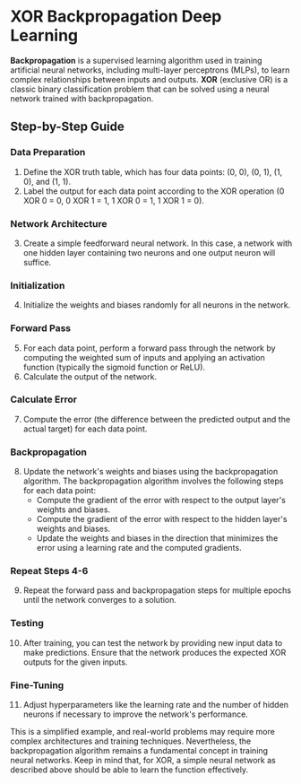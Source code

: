 # XOR Backpropagation Deep Learning

**Backpropagation** is a supervised learning algorithm used in training artificial neural networks, including multi-layer perceptrons (MLPs), to learn complex relationships between inputs and outputs. **XOR** (exclusive OR) is a classic binary classification problem that can be solved using a neural network trained with backpropagation.

## Step-by-Step Guide

### Data Preparation

1. Define the XOR truth table, which has four data points: (0, 0), (0, 1), (1, 0), and (1, 1).
2. Label the output for each data point according to the XOR operation (0 XOR 0 = 0, 0 XOR 1 = 1, 1 XOR 0 = 1, 1 XOR 1 = 0).

### Network Architecture

3. Create a simple feedforward neural network. In this case, a network with one hidden layer containing two neurons and one output neuron will suffice.

### Initialization

4. Initialize the weights and biases randomly for all neurons in the network.

### Forward Pass

5. For each data point, perform a forward pass through the network by computing the weighted sum of inputs and applying an activation function (typically the sigmoid function or ReLU).
6. Calculate the output of the network.

### Calculate Error

7. Compute the error (the difference between the predicted output and the actual target) for each data point.

### Backpropagation

8. Update the network's weights and biases using the backpropagation algorithm. The backpropagation algorithm involves the following steps for each data point:
   - Compute the gradient of the error with respect to the output layer's weights and biases.
   - Compute the gradient of the error with respect to the hidden layer's weights and biases.
   - Update the weights and biases in the direction that minimizes the error using a learning rate and the computed gradients.

### Repeat Steps 4-6

9. Repeat the forward pass and backpropagation steps for multiple epochs until the network converges to a solution.

### Testing

10. After training, you can test the network by providing new input data to make predictions. Ensure that the network produces the expected XOR outputs for the given inputs.

### Fine-Tuning

11. Adjust hyperparameters like the learning rate and the number of hidden neurons if necessary to improve the network's performance.

This is a simplified example, and real-world problems may require more complex architectures and training techniques. Nevertheless, the backpropagation algorithm remains a fundamental concept in training neural networks. Keep in mind that, for XOR, a simple neural network as described above should be able to learn the function effectively.
